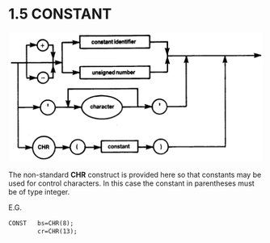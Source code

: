 # 1.5 CONSTANT

![diagram](diagrams/pic-1-5.png)

The non-standard **CHR** construct is provided here so that constants may be used for control characters. In this case the constant in parentheses must be of type integer.

E.G.
```
CONST	bs=CHR(8);
		cr=CHR(13);
```

